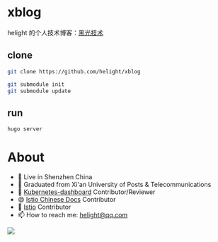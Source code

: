# xblog
helight 的个人技术博客：[黑光技术](http://www.helight.info/)

## clone 

```sh
git clone https://github.com/helight/xblog 

git submodule init 
git submodule update
```

## run
```sh
hugo server
```

# About
- 🔭 Live in Shenzhen China
- 🌱 Graduated from Xi'an University of Posts & Telecommunications
- 👯 [Kubernetes-dashboard](https://github.com/kubernetes/dashboard) Contributor/Reviewer
- 😄 [Istio Chinese Docs](https://istio.io/latest/zh/) Contributor
- 💬 [Istio](https://github.com/istio) Contributor
- 📫 How to reach me: helight@qq.com

![](https://github-readme-stats.vercel.app/api?username=helight&count_private=true)

